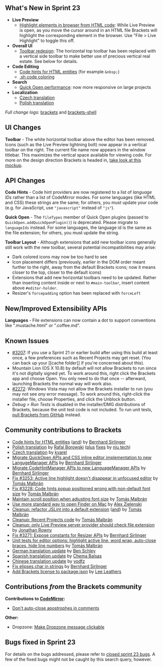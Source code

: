 What's New in Sprint 23
-----------------------
* **Live Preview**
    * [Highlight elements in browser from HTML code](https://trello.com/card/5-live-development-highlight-html-elements-in-browser-from-html/4f90a6d98f77505d7940ce88/565): While Live Preview is open, as you move the cursor around in an HTML file Brackets will highlight the corresponding element in the browser. Use "File > Live Highlight" to toggle this off.
* **Overall UI**
    * [Toolbar redesign](https://trello.com/card/2-ux-implement-toolbar/4f90a6d98f77505d7940ce88/785): The horizontal top toolbar has been replaced with a vertical side toolbar to make better use of precious vertical real estate. See below for details.
* **Code Editing**
    * [Code hints for HTML entities](https://github.com/adobe/brackets/pull/3237) (for example `&nbsp;`)
    * [.sh code coloring](https://github.com/adobe/brackets/pull/3348/files)
* **Search**
    * [Quick Open performance](https://github.com/adobe/brackets/pull/3184): now more responsive on large projects
* **Localization**
    * [Czech translation](https://github.com/adobe/brackets/pull/3150)
    * [Polish translation](https://github.com/adobe/brackets/pull/3235)

_Full change logs:_ [brackets](https://github.com/adobe/brackets/compare/sprint-22...sprint-23#commits_bucket) and [brackets-shell](https://github.com/adobe/brackets-shell/compare/sprint-22...sprint-23#commits_bucket)


UI Changes
----------
**Toolbar** - The white horizontal toolbar above the editor has been removed. Icons (such as the Live Preview lightning bolt) now appear in a vertical toolbar on the right. The current file name now appears in the window titlebar. This maximizes the vertical space available for viewing code. For more on the design direction Brackets is headed in, [take look at this mockup](http://www.behance.net/gallery/Brackets/6499177).


API Changes
-----------
**Code Hints** - Code hint providers are now registered to a list of _language IDs_ rather than a list of CodeMirror modes. For some languages (like HTML and CSS) these strings are the same; for others, you must update your code (e.g. for JavaScript, use `"javascript"` instead of `"js"`).

**Quick Open** - The `fileTypes` member of Quick Open plugins (passed to `QuickOpen.addQuickOpenPlugin()`) is deprecated. Please migrate to `languageIds` instead. For some languages, the language id is the same as the file extension; for others, you must update the string.

**Toolbar Layout** - Although extensions that add new toolbar icons generally still work with the new toolbar, several potential incompatibilities may arise:
* Dark colored icons may now be too hard to see
* Icon placement differs (previously, earlier in the DOM order meant further to the right, away from the default Brackets icons; now it means closer to the top, closer to the default icons)
* Extensions that add new horizontal toolbars need to be updated. Rather than inserting content inside or next to `#main-toolbar`, insert content above `#editor-holder`.
* Resizer's `forcepadding` option has been replaced with `forceLeft`

New/Improved Extensibility APIs
-------------------------------
**Languages** - File extensions can now contain a dot to support conventions like ".mustache.html" or ".coffee.md".


Known Issues
------------
* [#3207](https://github.com/adobe/brackets/issues/3207): If you use a Sprint 21 or earlier build after using this build at least once, a few preferences such as Recent Projects may get reset. (You can back up your [[cache folder]] if you're concerned about this).
* Mountain Lion (OS X 10.8) by default will not allow Brackets to run since it's not digitally signed yet.  To work around this, right click the Brackets app and choose Open.  You only need to do that once -- afterward, launching Brackets the normal way will work also.
* [#2272](https://github.com/adobe/brackets/issues/2272): Windows Vista may not allow the Brackets installer to run (you may not see _any_ error message). To work around this, right-click the installer file, choose Properties, and click the Unblock button.
* _Debug > Run Tests_ is disabled in the installer/DMG distributions of Brackets, because the unit test code is not included. To run unit tests, [pull Brackets from GitHub](https://github.com/adobe/brackets/wiki/How-to-Hack-on-Brackets#wiki-getcode) instead.

Community contributions to Brackets
-----------------------------------
* [Code hints for HTML entities](https://github.com/adobe/brackets/pull/3237) ([and](https://github.com/adobe/brackets/pull/3340)) by [Bernhard Sirlinger](https://github.com/WebsiteDeveloper)
* [Polish translation](https://github.com/adobe/brackets/pull/3235) by [Rafal Borowski](https://github.com/rafalborowski) ([plus](https://github.com/adobe/brackets/pull/3360) [fixes](https://github.com/adobe/brackets/pull/3361) by [niu tech](https://github.com/niutech))
* [Czech translation](https://github.com/adobe/brackets/pull/3150) by [kvarel](https://github.com/kvarel)
* [Migrate QuickOpen APIs and CSS inline editor implementation to new LangugeManager APIs](https://github.com/adobe/brackets/pull/3301) by [Bernhard Sirlinger](https://github.com/WebsiteDeveloper)
* [Migrate CodeHintManager APIs to new LanguageManager APIs](https://github.com/adobe/brackets/pull/3270) by [Bernhard Sirlinger](https://github.com/WebsiteDeveloper)
* [Fix #3253: Active line highlight doesn't disappear in unfocused editor](https://github.com/adobe/brackets/pull/3274) by [Tomás Malbrán](https://github.com/TomMalbran)
* [Fix #3228: Code hints popup positioned wrong with non-default font size](https://github.com/adobe/brackets/pull/3232) by [Tomás Malbrán](https://github.com/TomMalbran)
* [Maintain scroll position when adjusting font size](https://github.com/adobe/brackets/pull/3300) by [Tomás Malbrán](https://github.com/TomMalbran)
* [Use more standard way to open Finder on Mac](https://github.com/adobe/brackets-shell/pull/225) by [Alex Zielenski](https://github.com/alexzielenski)
* [Cleanup: refactor JSLint into a default extension](https://github.com/adobe/brackets/pull/3143) ([and](https://github.com/adobe/brackets/pull/3315)) by [Tomás Malbrán](https://github.com/TomMalbran)
* [Cleanup: Recent Projects code](https://github.com/adobe/brackets/pull/3213) by [Tomás Malbrán](https://github.com/TomMalbran)
* [Cleanup: only Live Preview server provider should check file extension](https://github.com/adobe/brackets/pull/3218) by [Jonathan Rowny](https://github.com/jrowny)
* [Fix #3271: Expose constants for Resizer APIs](https://github.com/adobe/brackets/pull/3290) by [Bernhard Sirlinger](https://github.com/WebsiteDeveloper)
* [Unit tests for editor options: highlight active line, word wrap, auto-close braces, hide line numbers](https://github.com/adobe/brackets/pull/3231) by [Tomás Malbrán](https://github.com/TomMalbran)
* [German translation update](https://github.com/adobe/brackets/pull/3236) by [Ben Schley](https://github.com/bschley)
* [Spanish translation update](https://github.com/adobe/brackets/pull/3393) by [Chema Balsas](https://github.com/jbalsas)
* [Chinese translation update](https://github.com/adobe/brackets/pull/3287) by [yodfz](https://github.com/yodfz)
* [Fix elipses char in strings](https://github.com/adobe/brackets/pull/3282) by [Bernhard Sirlinger](https://github.com/WebsiteDeveloper)
* [Add Brackets license to package.json](https://github.com/adobe/brackets/pull/3258) by [Lee Leathers](https://github.com/theoreticaLee)


Contributions _from_ the Brackets community
-------------------------------------------
**Contributions to [CodeMirror](https://github.com/marijnh/CodeMirror):**
* [Don't auto-close apostrophes in comments](https://github.com/marijnh/CodeMirror/commit/c1b7ea4)

**Other:**
* Dropzone: [Make Dropzone message clickable](https://github.com/enyo/dropzone/pull/91)

Bugs fixed in Sprint 23
-----------------------
For details on the bugs addressed, please refer to [closed sprint 23 bugs](https://github.com/adobe/brackets/issues?labels=&milestone=10&state=closed). A few of the fixed bugs might not be caught by this search query, however.